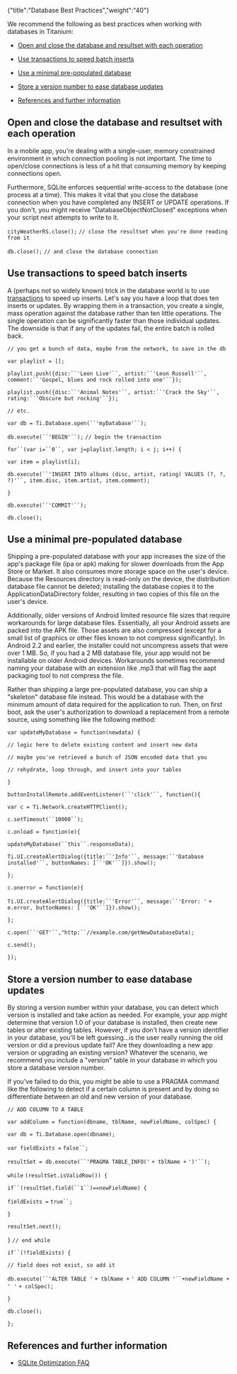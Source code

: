 {"title":"Database Best Practices","weight":"40"} 

We recommend the following as best practices when working with databases in Titanium:

*   [Open and close the database and resultset with each operation](#Openandclosethedatabaseandresultsetwitheachoperation)
    
*   [Use transactions to speed batch inserts](#Usetransactionstospeedbatchinserts)
    
*   [Use a minimal pre-populated database](#Useaminimalpre-populateddatabase)
    
*   [Store a version number to ease database updates](#Storeaversionnumbertoeasedatabaseupdates)
    
*   [References and further information](#Referencesandfurtherinformation)
    

## Open and close the database and resultset with each operation

In a mobile app, you're dealing with a single-user, memory constrained environment in which connection pooling is not important. The time to open/close connections is less of a hit that consuming memory by keeping connections open.

Furthermore, SQLite enforces sequential write-access to the database (one process at a time). This makes it vital that you close the database connection when you have completed any INSERT or UPDATE operations. If you don't, you might receive "DatabaseObjectNotClosed" exceptions when your script next attempts to write to it.

`cityWeatherRS.close();` `// close the resultset when you're done reading from it`

`db.close();` `// and close the database connection`

## Use transactions to speed batch inserts

A (perhaps not so widely known) trick in the database world is to use [transactions](http://www.sqlteam.com/article/introduction-to-transactions) to speed up inserts. Let's say you have a loop that does ten inserts or updates. By wrapping them in a transaction, you create a single, mass operation against the database rather than ten little operations. The single operation can be significantly faster than those individual updates. The downside is that if any of the updates fail, the entire batch is rolled back.

`// you get a bunch of data, maybe from the network, to save in the db`

`var playlist = [];`

`playlist.push({disc:``'Leon Live'``, artist:``'Leon Russell'``, comment:``'Gospel, blues and rock rolled into one'``});`

`playlist.push({disc:``'Animal Notes'``, artist:``'Crack the Sky'``, rating:``'Obscure but rocking'``});`

`// etc.`

`var db = Ti.Database.open(``'myDatabase'``);`

`db.execute(``'BEGIN'``);` `// begin the transaction`

`for``(var i=``0``, var j=playlist.length; i < j; i++) {`

`var item = playlist[i];`

`db.execute(``'INSERT INTO albums (disc, artist, rating) VALUES (?, ?, ?)'``, item.disc, item.artist, item.comment);`

`}`

`db.execute(``'COMMIT'``);`

`db.close();`

## Use a minimal pre-populated database

Shipping a pre-populated database with your app increases the size of the app's package file (ipa or apk) making for slower downloads from the App Store or Market. It also consumes more storage space on the user's device. Because the Resources directory is read-only on the device, the distribution database file cannot be deleted; installing the database copies it to the ApplicationDataDirectory folder, resulting in two copies of this file on the user's device.

Additionally, older versions of Android limited resource file sizes that require workarounds for large database files. Essentially, all your Android assets are packed into the APK file. Those assets are also compressed (except for a small list of graphics or other files known to not compress significantly). In Android 2.2 and earlier, the installer could not uncompress assets that were over 1 MB. So, if you had a 2 MB database file, your app would not be installable on older Android devices. Workarounds sometimes recommend naming your database with an extension like .mp3 that will flag the aapt packaging tool to not compress the file.

Rather than shipping a large pre-populated database, you can ship a "skeleton" database file instead. This would be a database with the minimum amount of data required for the application to run. Then, on first boot, ask the user's authorization to download a replacement from a remote source, using something like the following method:

`var updateMyDatabase = function(newdata) {`

`// logic here to delete existing content and insert new data`

`// maybe you've retrieved a bunch of JSON encoded data that you`

`// rehydrate, loop through, and insert into your tables`

`}`

`buttonInstallRemote.addEventListener(``'click'``, function(){`

`var c = Ti.Network.createHTTPClient();`

`c.setTimeout(``10000``);`

`c.onload = function(e){`

`updateMyDatabase(``this``.responseData);`

`Ti.UI.createAlertDialog({title:``'Info'``, message:``'Database installed'``, buttonNames: [``'OK'``]}).show();`

`};`

`c.onerror = function(e){`

`Ti.UI.createAlertDialog({title:``'Error'``, message:``'Error: '` `+ e.error, buttonNames: [``'OK'``]}).show();`

`};`

`c.open(``'GET'``,"http:``//example.com/getNewDatabaseData);`

`c.send();`

`});`

## Store a version number to ease database updates

By storing a version number within your database, you can detect which version is installed and take action as needed. For example, your app might determine that version 1.0 of your database is installed, then create new tables or alter existing tables. However, if you don't have a version identifier in your database, you'll be left guessing...is the user really running the old version or did a previous update fail? Are they downloading a new app version or upgrading an existing version? Whatever the scenario, we recommend you include a "version" table in your database in which you store a database version number.

If you've failed to do this, you might be able to use a PRAGMA command like the following to detect if a certain column is present and by doing so differentiate between an old and new version of your database.

`// ADD COLUMN TO A TABLE`

`var addColumn = function(dbname, tblName, newFieldName, colSpec) {`

`var db = Ti.Database.open(dbname);`

`var fieldExists =` `false``;`

`resultSet = db.execute(``'PRAGMA TABLE_INFO('` `+ tblName +` `')'``);`

`while` `(resultSet.isValidRow()) {`

`if``(resultSet.field(``1``)==newFieldName) {`

`fieldExists =` `true``;`

`}`

`resultSet.next();`

`}` `// end while`

`if``(!fieldExists) {`

`// field does not exist, so add it`

`db.execute(``'ALTER TABLE '` `+ tblName +` `' ADD COLUMN '``+newFieldName +` `' '` `+ colSpec);`

`}`

`db.close();`

`};`

## References and further information

*   [SQLite Optimization FAQ](http://www.whoishostingthis.com/compare/sqlite/optimize/)